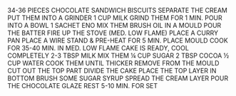 34-36 PIECES CHOCOLATE SANDWICH BISCUITS
SEPARATE THE CREAM
PUT THEM INTO A GRINDER
1 CUP MILK
GRIND THEM FOR 1 MIN.
POUR INTO A BOWL
1 SACHET ENO
MIX THEM
BRUSH OIL IN A MOULD
POUR THE BATTER
FIRE UP THE STOVE (MED. LOW FLAME)
PLACE A CURRY PAN
PLACE A WIRE STAND & PRE-HEAT FOR 5 MIN.
PLACE MOULD
COOK FOR 35-40 MIN. IN MED. LOW FLAME
CAKE IS READY, COOL COMPLETELY
2-3 TBSP MILK
MIX THEM
¼ CUP SUGAR
2 TBSP COCOA
½ CUP WATER
COOK THEM UNTIL THICKER
REMOVE FROM THE MOULD
CUT OUT THE TOP PART
DIVIDE THE CAKE
PLACE THE TOP LAYER IN BOTTOM
BRUSH SOME SUGAR SYRUP
SPREAD THE CREAM LAYER
POUR THE CHOCOLATE GLAZE
REST 5-10 MIN. FOR SET

